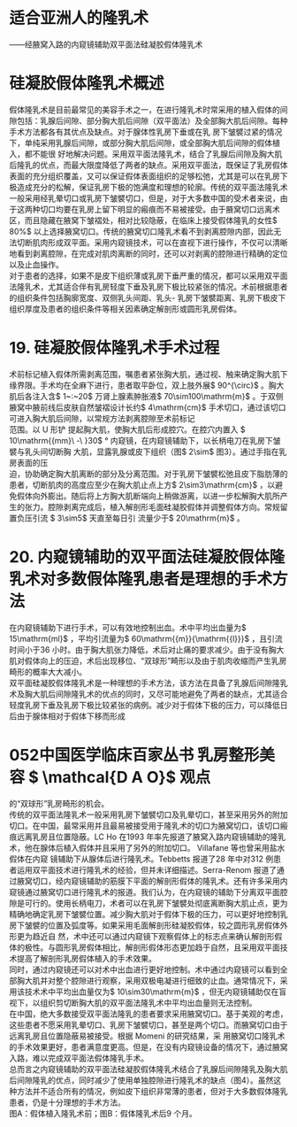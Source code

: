 # 适合亚洲人的隆乳术  
——经腋窝入路的内窥镜辅助双平面法硅凝胶假体隆乳术  
#  硅凝胶假体隆乳术概述  
假体隆乳术是目前最常见的美容手术之一，在进行隆乳术时常采用的植入假体的间隙包括：乳腺后间隙、部分胸大肌后间隙（双平面法）及全部胸大肌后间隙。每种手术方法都各有其优点及缺点。对于腺体性乳房下垂或在乳 房下皱襞过紧的情况下，单纯采用乳腺后间隙，或部分胸大肌后间隙，或全部胸大肌后间隙的假体植入，都不能很 好地解决问题。采用双平面法隆乳术，结合了乳腺后间隙及胸大肌后隆乳的优点，而最大限度降低了两者的缺点。采用双平面法，既保证了乳房假体表面的充分组织覆盖，又可以保证假体表面组织的足够松弛，尤其是可以在乳房下极造成充分的松解，保证乳房下极的饱满度和理想的轮廓。传统的双平面法隆乳术一般采用经乳晕切口或乳房下皱襞切口，但是，对于大多数中国的受术者来说，由于这两种切口均要在乳房上留下明显的瘢痕而不易被接受。由于腋窝切口远离术区，而且隐藏在腋窝下皱褶处，相对比较隐蔽，在临床上接受假体隆乳的女性$ 80\%$  以上选择腋窝切口。传统的腋窝切口隆乳术看不到剥离腔隙内部，因此无法切断肌肉形成双平面。采用内窥镜技术，可以在直视下进行操作，不仅可以清晰地看到剥离腔隙，在完成对肌肉离断的同时，还可以对剥离的腔隙进行精确的定位以及止血操作。  
对于患者的选择，如果不是皮下组织薄或乳房下垂严重的情况，都可以采用双平面法隆乳术，尤其适合伴有乳房轻度下垂及乳房下极比较紧张的情况。术前根据患者的组织条件包括胸廓宽度、双侧乳头间距、乳头- 乳房下皱襞距离、乳房下极皮下组织厚度及患者的组织条件等相关因素确定解剖形或圆形乳房假体。  
# 19. 硅凝胶假体隆乳术手术过程  
术前标记植入假体所需剥离范围，嘱患者紧张胸大肌，通过视、触来确定胸大肌下缘界限。手术均在全麻下进行，患者取平卧位，双上肢外展$ 90^{\circ}$    。胸大肌后各注入含$ 1~:~20$  万肾上腺素肿胀液$ 70\sim100\mathrm{m}$    。于双侧腋窝中腋前线后皮肤自然皱褶设计长约$ 4\mathrm{cm}$    手术切口，通过该切口可进入胸大肌后间隙，以常规方法剥离腔隙至术前标记  
范围。以 U  形铲 提起胸大肌，使胸大肌后形成腔穴。在腔穴内置入 $ 10\mathrm{{mm}\ -\ }30$  ° 内窥镜，在内窥镜辅助下，以长柄电刀在乳房下皱 襞与乳头间切断胸 大肌，显露乳腺或皮下组织（图$ 2\sim$  图3）。通过手指在乳房表面的压  
迫，协助确定胸大肌离断的部分及分离范围。对于乳房下皱襞松弛且皮下脂肪薄的患者，切断肌肉的高度应至少在胸大肌止点上方$ 2\sim3\mathrm{cm}$    ，以避免假体向外膨出。随后将上方胸大肌断端向上稍做游离，以进一步松解胸大肌所产生的张力。腔隙剥离完成后，植入解剖形毛面硅凝胶假体并调整假体方向。常规留置负压引流 $ 3\sim5$  天直至每日引 流量少于$ 20\mathrm{m}$    。  
# 20. 内窥镜辅助的双平面法硅凝胶假体隆乳术对多数假体隆乳患者是理想的手术方法  
在内窥镜辅助下进行手术，可以有效地控制出血。术中平均出血量为$ 15\mathrm{ml}$    ，平均引流量为$ 60\mathrm{{m}}{\mathrm{{l}}}$    ，且引流时间小于36 小时。由于胸大肌张力降低，术后对止痛的要求减少。由于没有胸大肌对假体向上的压迫，术后出现移位、“双球形”畸形以及由于肌肉收缩而产生乳房畸形的概率大大减小。  
双平面硅凝胶假体隆乳术是一种理想的手术方法，该方法在具备了乳腺后间隙隆乳术及胸大肌后间隙隆乳术的优点的同时，又尽可能地避免了两者的缺点，尤其适合轻度乳房下垂及乳房下极比较紧张的病例。减少对于假体下极的压力，可以降低日后由于腺体相对于假体下移而形成  
# 052中国医学临床百家丛书 乳房整形美容  $ \mathcal{D A O}$    观点  
的“双球形”乳房畸形的机会。  
传统的双平面法隆乳术一般采用乳房下皱襞切口及乳晕切口，甚至采用另外的附加切口。在中国，最常采用并且最易被接受用于隆乳术的切口为腋窝切口，该切口瘢痕远离乳房且位置隐蔽。LC Ho 在1993 年率先报道了腋窝入路内窥镜辅助的隆乳术，他在腺体后植入假体并且采用了另外的附加切口。 Villafane  等也曾采用盐水假体在内窥 镜辅助下从腺体后进行隆乳术。Tebbetts 报道了28 年中对312 例患者运用双平面技术进行隆乳术的经验，但并未详细描述。Serra-Renom 报道了通过腋窝切口，经内窥镜辅助的筋膜下平面的解剖形假体的隆乳术。还有许多采用内窥镜通过腋窝切口进行隆乳术的报道。我们认为，在内窥镜的辅助下分离双平面腔隙是可行的。使用长柄电刀，术者可以在乳房下皱襞处彻底离断胸大肌止点，更为精确地确定乳房下皱襞位置。减少胸大肌对于假体下极的压力，可以更好地控制乳房下皱襞的位置及弧度等。如果采用毛面解剖形硅凝胶假体，较之圆形乳房假体外形更为趋近自 然，术中还可以通过内窥镜下观察假体上的标志点来确认解剖形假体的极性。与圆形乳房假体相比，解剖形假体形态更加趋于自然，且采用双平面技术提高了解剖形乳房假体植入的手术效果。  
同时，通过内窥镜还可以对术中出血进行更好地控制。术中通过内窥镜可以看到全部胸大肌并对整个腔隙进行观察，采用双极电凝进行细致的止血。通常情况下，采用该技术术中平均出血量仅为$ 10\sim30\mathrm{m}$    ，但无内窥镜辅助仅在盲视下，以组织剪切断胸大肌的双平面法隆乳术中平均出血量则无法控制。  
在中国，绝大多数接受双平面法隆乳的患者要求采用腋窝切口。基于美观的考虑，这些患者不愿采用乳晕切口、乳房下皱襞切口，甚至是两个切口。而腋窝切口由于远离乳房且位置隐蔽易被接受。根据 Momeni  的研究结果，采 用腋窝切口隆乳术的手术效果更好，患者满意度更高。但是，在没有内窥镜设备的情况下，通过腋窝入路，难以完成双平面法假体隆乳手术。  
总而言之内窥镜辅助的双平面法硅凝胶假体隆乳术结合了乳腺后间隙隆乳及胸大肌后间隙隆乳的优点，同时减少了使用单独腔隙进行隆乳术的缺点（图4）。虽然这种方法并不适合所有的情况，例如皮下组织非常薄的患者，但对于大多数假体隆乳患者，仍是十分理想的手术方法。  
图A：假体植入隆乳术前；图B：假体隆乳术后9 个月。  
